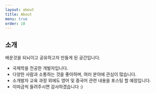 ```yaml
---
layout: about
title: About
menu: true
order: 10
---
```


## 소개

배운것을 되뇌이고 공유하고자 만들게 된 공간입니다.
* 국제학을 전공한 개발자입니다.
* 다양한 사람과 소통하는 것을 좋아하며, 여러 분야에 관심이 많습니다.
* 소개발자 교육 과정 외에도 영어 및 중국어 관련 내용을 포스팅 할 예정입니다.
* 이따금씩 들려주시면 감사하겠습니다 :)

